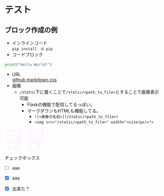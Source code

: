 # テスト
## ブロック作成の例
- インラインコード  
 `pip install -U pip`
- コードブロック
```python
print("Hello World!")
```
- URL  
[github markdown css](https://github.com/sindresorhus/github-markdown-css/tree/main)
- 画像
	- `/static`下に置くことで`/static/<path_to_file>`とすることで画像表示可能
		- Flaskの機能で配信してるっぽい。
		- マークダウンもHTMLも機能してる。
			- `![<画像の名前>](/static/<path_to_file>)`
			- `<img src="/static/<path_to_file>" width="<size(px)>">`

![ファイル追加](/static/images/add_file.png)
<img src="/static/images/add_file.png" width="65">

チェックボックス  
- [ ] aaa  
- [x] aaa
- [x] 出来た？


